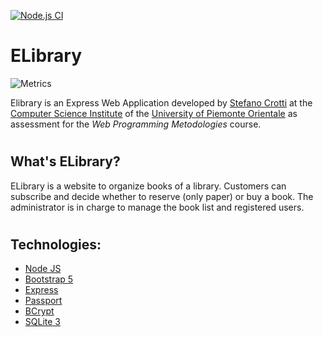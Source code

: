 [![Node.js CI](https://github.com/stecrotti1/ELibrary/actions/workflows/node.js.yml/badge.svg?branch=master)](https://github.com/stecrotti1/ELibrary/actions/workflows/node.js.yml)

# ELibrary

![Metrics](https://github.com/my-github-user/my-github-user/blob/master/github-metrics.svg)

Elibrary is an Express Web Application developed by [Stefano Crotti](https://github.com/stecrotti1) at the [Computer Science Institute](http://www.di.unipmn.it/) of the [University of Piemonte Orientale](http://www.uniupo.it/) as assessment for the *Web Programming Metodologies* course.

#

## What's ELibrary?
ELibrary is a website to organize books of a library. Customers can subscribe and decide whether to reserve (only paper) or buy a book.
The administrator is in charge to manage the book list and registered users.

#

## Technologies:

* [Node JS](https://nodejs.org/en/)
* [Bootstrap 5](https://getbootstrap.com/)
* [Express](https://expressjs.com/)
* [Passport](http://www.passportjs.org/)
* [BCrypt](https://www.npmjs.com/package/bcrypt)
* [SQLite 3](https://www.npmjs.com/package/sqlite3)
